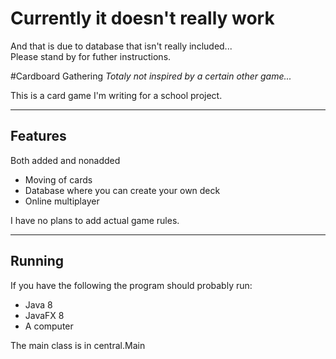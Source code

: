 # Currently it doesn't really work
And that is due to database that isn't really included...  
Please stand by for futher instructions.

#Cardboard Gathering
*Totaly not inspired by a certain other game...*

This is a card game I'm writing for a school project.

---

## Features
Both added and nonadded

* Moving of cards
* Database where you can create your own deck
* Online multiplayer

I have no plans to add actual game rules.

---

## Running
If you have the following the program should probably run:
* Java 8
* JavaFX 8
* A computer

The main class is in 
	central.Main
